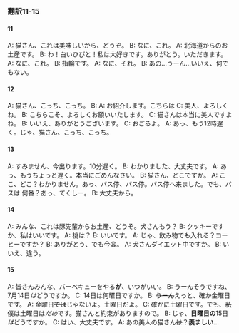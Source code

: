 ### 翻訳11-15
#### 11
A: 猫さん、これは美味しいから、どうぞ。
B: なに、これ。
A: 北海道からのお土産です。
B: わ！白いひびと！私は大好きです。ありがとう。いただきます。
A: なに、これ。
B: 指輪です。
A: なに、それ。
B: あの…うーん…いいえ、何でもない。

#### 12
A: 猫さん、こっち、こっち。
B: 
A: お紹介します。こちらは
C: 美人、よろしくね。
B: こちらこそ、よろしくお願いいたします。
C: 猫さんは本当に美人ですよね。
B: いいえ、ありがとうございます。
C: おごるよ。
A: あっ、もう12時遅く。じゃ、猫さん、こっち、こっち。

#### 13
A: すみません、今出ります。10分遅く。
B: わかりました、大丈夫です。
A: あっ、もうちょっと遅く。本当にごめんなさい。
B: 猫さん、どこですか。
A: ここ、どこ？わかりません。あっ、バス停、バス停。バス停へ来ました。でも、バスは
何番？あっ、てくしー。
B: 大丈夫から。

#### 14
A: みんな、これは豚先輩からお土産、どうぞ。犬さんもう？
B: クッキーですか、私はいいです。
A: 桃は？
B: いいです。
A: じゃ、飲み物でも入れる？コーヒーですか？
B: ありがとう、でも今😩。
A: 犬さんダイエット中ですか。
B: いいえ、違う。

#### 15
A: ~~皆さん~~みんな、バーベキューをやる**が**、いつがいい。
B: ~~うーん~~そうですね、7月14日*は*どうですか。
C: 14日は何曜日ですか。
B: ~~うーん~~えっと、確か金曜日です。
A: 金曜日~~では~~じゃないよ。土曜日だよ。
C: 確かに土曜日です。でも、~~私~~僕は土曜日は*だめ*です。猫さんと約束がありますので。
B: じゃ、**日曜日の**15日*は*どうですか。
C: はい、大丈夫です。
A: あの美人の猫さん~~は~~？**羨ましい**…




